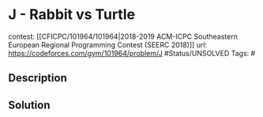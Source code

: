 # J - Rabbit vs Turtle

contest: [[CFICPC/101964/101964|2018-2019 ACM-ICPC Southeastern European Regional Programming Contest (SEERC 2018)]]
url: https://codeforces.com/gym/101964/problem/J
#Status/UNSOLVED
Tags: #

## Description

## Solution

